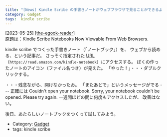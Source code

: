 ```yaml
---
title: "[News] Kindle Scribe の手書きノートがウェブブラウザで見ることができるようになった ---読めないよ！"
category: Gadget
tags:  kindle scribe
---
```


[2023-05-25] [[the-egook-reader]](https://blog.the-ebook-reader.com/2023/05/19/kindle-scribe-notebooks-now-viewable-from-web-browsers/?utm_source=pocket_saves)  
 原題は：Kindle Scribe Notebooks Now Viewable From Web Browsers.

 kindle scribe でつくった手書きノート（「ノートブック」）を、
ウェブから読める、という記事だ。
さっそく指定された 
[URL](https://read.amazon.com/kindle-notebook) （`https://read.amazon.com/kindle-notebook`）にアクセスする。
ぼくの作ったノートのアイコン（ファイル名つき）が見えた。
「やった！」・・・ダブルクリックする。

 ・・・残念ながら、開けなかったお。
「またあとで」というメッセージがでる ---
正確には Couldn't open your notebook.
Sorry, your notebook couldn't be
opened. Please try again.
一週間ほどの間に何度もアクセスしたが、
改善はない。

 後日、あたらしいノートブックをつくって試してみよう。

- Category: [Gadget](categories.html#Gadget)
- tags:  kindle scribe

